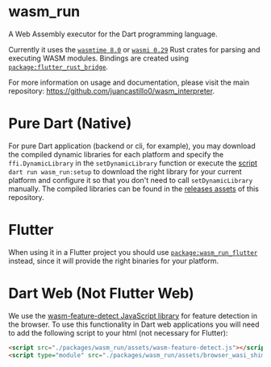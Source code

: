 # wasm_run

A Web Assembly executor for the Dart programming language.

Currently it uses the [`wasmtime 8.0`](https://github.com/bytecodealliance/wasmtime) or [`wasmi 0.29`](https://github.com/paritytech/wasmi) Rust crates for parsing and executing WASM modules. Bindings are created using [`package:flutter_rust_bridge`](https://github.com/fzyzcjy/flutter_rust_bridge).

For more information on usage and documentation, please visit the main repository: https://github.com/juancastillo0/wasm_interpreter.

# Pure Dart (Native)

For pure Dart application (backend or cli, for example), you may download the compiled dynamic libraries for each platform and specify the `ffi.DynamicLibrary` in the `setDynamicLibrary` function or execute the [script](./packages/wasm_run/bin/setup.dart) `dart run wasm_run:setup` to download the right library for your current platform and configure it so that you don't need to call `setDynamicLibrary` manually. The compiled libraries can be found in the [releases assets](https://github.com/juancastillo0/wasm_interpreter/releases) of this repository.

# Flutter

When using it in a Flutter project you should use [`package:wasm_run_flutter`](https://pub.dev/packages/wasm_run_flutter) instead, since it will provide the right binaries for your platform.

# Dart Web (Not Flutter Web)

We use the [wasm-feature-detect JavaScript library](https://github.com/GoogleChromeLabs/wasm-feature-detect) for feature detection in the browser. To use this functionality in Dart web applications you will need to add the following script to your html (not necessary for Flutter):

```html
<script src="./packages/wasm_run/assets/wasm-feature-detect.js"></script>
<script type="module" src="./packages/wasm_run/assets/browser_wasi_shim.js"></script>
```


